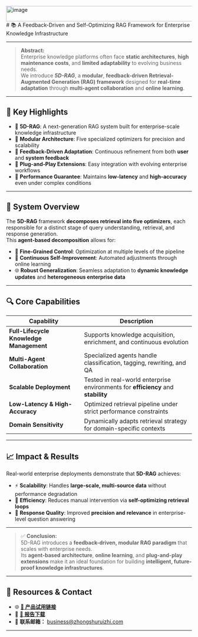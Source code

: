 <img width="514" height="42" alt="image" src="https://github.com/user-attachments/assets/a6448623-d9a6-47bb-ad0d-10a49342cf00" /># 📚 A Feedback-Driven and Self-Optimizing RAG Framework for Enterprise Knowledge Infrastructure

---

> **Abstract:**  
Enterprise knowledge platforms often face **static architectures**, **high maintenance costs**, and **limited adaptability** to evolving business needs.  
We introduce **_5D-RAG_**, a **modular**, **feedback-driven Retrieval-Augmented Generation (RAG) framework** designed for **real-time adaptation** through **multi-agent collaboration** and **online learning**.

---

## 🚀 Key Highlights

- 🔹 **5D-RAG**: A next-generation RAG system built for enterprise-scale knowledge infrastructure  
- 🔹 **Modular Architecture**: Five specialized optimizers for precision and scalability  
- 🔹 **Feedback-Driven Adaptation**: Continuous refinement from both **user** and **system feedback**  
- 🔹 **Plug-and-Play Extensions**: Easy integration with evolving enterprise workflows  
- 🔹 **Performance Guarantee**: Maintains **low-latency** and **high-accuracy** even under complex conditions  

---

## 🧩 System Overview

The **5D-RAG** framework **decomposes retrieval into five optimizers**, each responsible for a distinct stage of query understanding, retrieval, and response generation.  
This **agent-based decomposition** allows for:

- 🎯 **Fine-Grained Control**: Optimization at multiple levels of the pipeline  
- 🔄 **Continuous Self-Improvement**: Automated adjustments through online learning  
- 🌐 **Robust Generalization**: Seamless adaptation to **dynamic knowledge updates** and **heterogeneous enterprise data**  

---

## 🔍 Core Capabilities

| Capability                          | Description                                                                 |
|-----------------------------------|-----------------------------------------------------------------------------|
| **Full-Lifecycle Knowledge Management** | Supports knowledge acquisition, enrichment, and continuous evolution |
| **Multi-Agent Collaboration**      | Specialized agents handle classification, tagging, rewriting, and QA        |
| **Scalable Deployment**            | Tested in real-world enterprise environments for **efficiency** and **stability** |
| **Low-Latency & High-Accuracy**    | Optimized retrieval pipeline under strict performance constraints           |
| **Domain Sensitivity**             | Dynamically adapts retrieval strategy for domain-specific contexts          |

---

## 📈 Impact & Results

Real-world enterprise deployments demonstrate that **5D-RAG** achieves:

- ⚡ **Scalability**: Handles **large-scale, multi-source data** without performance degradation  
- 🧠 **Efficiency**: Reduces manual intervention via **self-optimizing retrieval loops**  
- 🎯 **Response Quality**: Improved **precision and relevance** in enterprise-level question answering  

---

> ✅ **Conclusion:**  
5D-RAG introduces a **feedback-driven, modular RAG paradigm** that scales with enterprise needs.  
Its **agent-based architecture**, **online learning**, and **plug-and-play extensions** make it an ideal foundation for building **intelligent, future-proof knowledge infrastructures**.

---

## 🔗 Resources & Contact

- 🌐 **[🔗 产品试用链接](http://60.205.157.180:5002/#/newlogin)**  
- 📄 **[📘 报告下载](https://example.com/report)**  
- 📧 **联系邮箱：** [business@zhongshuruizhi.com](mailto:business@zhongshuruizhi.com)  

---
